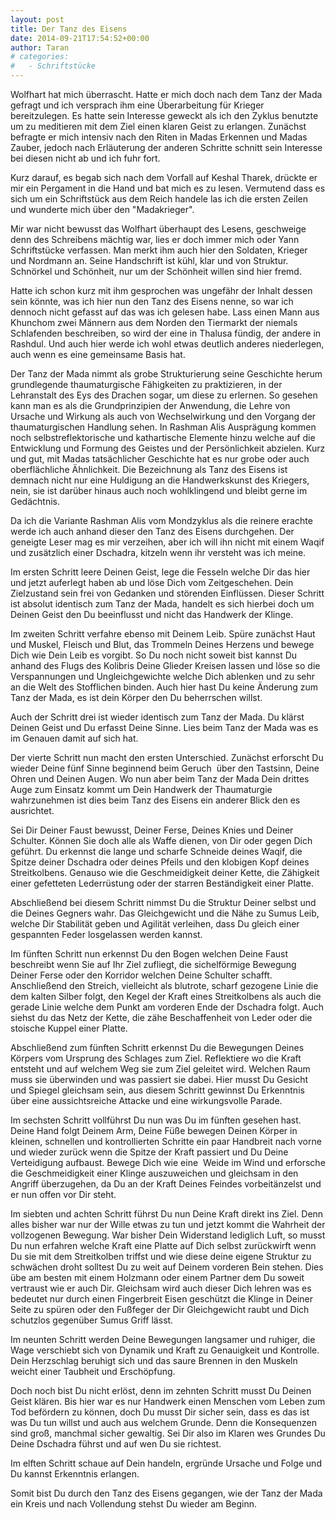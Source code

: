 ```yaml
---
layout: post
title: Der Tanz des Eisens
date: 2014-09-21T17:54:52+00:00
author: Taran
# categories:
#   - Schriftstücke
---
```


Wolfhart hat mich überrascht. Hatte er mich doch nach dem Tanz der Mada gefragt und ich versprach ihm eine Überarbeitung für Krieger bereitzulegen. Es hatte sein Interesse geweckt als ich den Zyklus benutzte um zu meditieren mit dem Ziel einen klaren Geist zu erlangen. <!--more-->Zunächst befragte er mich intensiv nach den Riten in Madas Erkennen und Madas Zauber, jedoch nach Erläuterung der anderen Schritte schnitt sein Interesse bei diesen nicht ab und ich fuhr fort.



Kurz darauf, es begab sich nach dem Vorfall auf Keshal Tharek, drückte er mir ein Pergament in die Hand und bat mich es zu lesen. Vermutend dass es sich um ein Schriftstück aus dem Reich handele las ich die ersten Zeilen und wunderte mich über den "Madakrieger".

Mir war nicht bewusst das Wolfhart überhaupt des Lesens, geschweige denn des Schreibens mächtig war, lies er doch immer mich oder Yann Schriftstücke verfassen. Man merkt ihm auch hier den Soldaten, Krieger und Nordmann an. Seine Handschrift ist kühl, klar und von Struktur. Schnörkel und Schönheit, nur um der Schönheit willen sind hier fremd.

Hatte ich schon kurz mit ihm gesprochen was ungefähr der Inhalt dessen sein könnte, was ich hier nun den Tanz des Eisens nenne, so war ich dennoch nicht gefasst auf das was ich gelesen habe. Lass einen Mann aus Khunchom zwei Männern aus dem Norden den Tiermarkt der niemals Schlafenden beschreiben, so wird der eine in Thalusa fündig, der andere in Rashdul. Und auch hier werde ich wohl etwas deutlich anderes niederlegen, auch wenn es eine gemeinsame Basis hat.

Der Tanz der Mada nimmt als grobe Strukturierung seine Geschichte herum grundlegende thaumaturgische Fähigkeiten zu praktizieren, in der Lehranstalt des Eys des Drachen sogar, um diese zu erlernen. So gesehen kann man es als die Grundprinzipien der Anwendung, die Lehre von Ursache und Wirkung als auch von Wechselwirkung und den Vorgang der thaumaturgischen Handlung sehen. In Rashman Alis Ausprägung kommen noch selbstreflektorische und kathartische Elemente hinzu welche auf die Entwicklung und Formung des Geistes und der Persönlichkeit abzielen. Kurz und gut, mit Madas tatsächlicher Geschichte hat es nur grobe oder auch oberflächliche Ähnlichkeit. Die Bezeichnung als Tanz des Eisens ist demnach nicht nur eine Huldigung an die Handwerkskunst des Kriegers, nein, sie ist darüber hinaus auch noch wohlklingend und bleibt gerne im Gedächtnis.

Da ich die Variante Rashman Alis vom Mondzyklus als die reinere erachte werde ich auch anhand dieser den Tanz des Eisens durchgehen. Der geneigte Leser mag es mir verzeihen, aber ich will ihn nicht mit einem Waqif und zusätzlich einer Dschadra, kitzeln wenn ihr versteht was ich meine.

Im ersten Schritt leere Deinen Geist, lege die Fesseln welche Dir das hier und jetzt auferlegt haben ab und löse Dich vom Zeitgeschehen. Dein Zielzustand sein frei von Gedanken und störenden Einflüssen. Dieser Schritt ist absolut identisch zum Tanz der Mada, handelt es sich hierbei doch um Deinen Geist den Du beeinflusst und nicht das Handwerk der Klinge.

Im zweiten Schritt verfahre ebenso mit Deinem Leib. Spüre zunächst Haut und Muskel, Fleisch und Blut, das Trommeln Deines Herzens und bewege Dich wie Dein Leib es vorgibt. So Du noch nicht soweit bist kannst Du anhand des Flugs des Kolibris Deine Glieder Kreisen lassen und löse so die Verspannungen und Ungleichgewichte welche Dich ablenken und zu sehr an die Welt des Stofflichen binden. Auch hier hast Du keine Änderung zum Tanz der Mada, es ist dein Körper den Du beherrschen willst.

Auch der Schritt drei ist wieder identisch zum Tanz der Mada. Du klärst Deinen Geist und Du erfasst Deine Sinne. Lies beim Tanz der Mada was es im Genauen damit auf sich hat.

Der vierte Schritt nun macht den ersten Unterschied. Zunächst erforscht Du wieder Deine fünf Sinne beginnend beim Geruch  über den Tastsinn, Deine Ohren und Deinen Augen. Wo nun aber beim Tanz der Mada Dein drittes Auge zum Einsatz kommt um Dein Handwerk der Thaumaturgie wahrzunehmen ist dies beim Tanz des Eisens ein anderer Blick den es ausrichtet.

Sei Dir Deiner Faust bewusst, Deiner Ferse, Deines Knies und Deiner Schulter. Können Sie doch alle als Waffe dienen, von Dir oder gegen Dich geführt. Du erkennst die lange und scharfe Schneide deines Waqif, die Spitze deiner Dschadra oder deines Pfeils und den klobigen Kopf deines Streitkolbens. Genauso wie die Geschmeidigkeit deiner Kette, die Zähigkeit einer gefetteten Lederrüstung oder der starren Beständigkeit einer Platte.

Abschließend bei diesem Schritt nimmst Du die Struktur Deiner selbst und die Deines Gegners wahr. Das Gleichgewicht und die Nähe zu Sumus Leib, welche Dir Stabilität geben und Agilität verleihen, dass Du gleich einer gespannten Feder losgelassen werden kannst.

Im fünften Schritt nun erkennst Du den Bogen welchen Deine Faust beschreibt wenn Sie auf Ihr Ziel zufliegt, die sichelförmige Bewegung Deiner Ferse oder den Korridor welchen Deine Schulter schafft. Anschließend den Streich, vielleicht als blutrote, scharf gezogene Linie die dem kalten Silber folgt, den Kegel der Kraft eines Streitkolbens als auch die gerade Linie welche dem Punkt am vorderen Ende der Dschadra folgt. Auch siehst du das Netz der Kette, die zähe Beschaffenheit von Leder oder die stoische Kuppel einer Platte.

Abschließend zum fünften Schritt erkennst Du die Bewegungen Deines Körpers vom Ursprung des Schlages zum Ziel. Reflektiere wo die Kraft entsteht und auf welchem Weg sie zum Ziel geleitet wird. Welchen Raum muss sie überwinden und was passiert sie dabei. Hier musst Du Gesicht und Spiegel gleichsam sein, aus diesem Schritt gewinnst Du Erkenntnis über eine aussichtsreiche Attacke und eine wirkungsvolle Parade.

Im sechsten Schritt vollführst Du nun was Du im fünften gesehen hast. Deine Hand folgt Deinem Arm, Deine Füße bewegen Deinen Körper in kleinen, schnellen und kontrollierten Schritte ein paar Handbreit nach vorne und wieder zurück wenn die Spitze der Kraft passiert und Du Deine Verteidigung aufbaust. Bewege Dich wie eine  Weide im Wind und erforsche die Geschmeidigkeit einer Klinge auszuweichen und gleichsam in den  Angriff überzugehen, da Du an der Kraft Deines Feindes vorbeitänzelst und er nun offen vor Dir steht.

Im siebten und achten Schritt führst Du nun Deine Kraft direkt ins Ziel. Denn alles bisher war nur der Wille etwas zu tun und jetzt kommt die Wahrheit der vollzogenen Bewegung. War bisher Dein Widerstand lediglich Luft, so musst Du nun erfahren welche Kraft eine Platte auf Dich selbst zurückwirft wenn Du sie mit dem Streitkolben triffst und wie diese deine eigene Struktur zu schwächen droht solltest Du zu weit auf Deinem vorderen Bein stehen. Dies übe am besten mit einem Holzmann oder einem Partner dem Du soweit vertraust wie er auch Dir. Gleichsam wird auch dieser Dich lehren was es bedeutet nur durch einen Fingerbreit Eisen geschützt die Klinge in Deiner Seite zu spüren oder den Fußfeger der Dir Gleichgewicht raubt und Dich schutzlos gegenüber Sumus Griff lässt.

Im neunten Schritt werden Deine Bewegungen langsamer und ruhiger, die Wage verschiebt sich von Dynamik und Kraft zu Genauigkeit und Kontrolle. Dein Herzschlag beruhigt sich und das saure Brennen in den Muskeln weicht einer Taubheit und Erschöpfung.

Doch noch bist Du nicht erlöst, denn im zehnten Schritt musst Du Deinen Geist klären. Bis hier war es nur Handwerk einen Menschen vom Leben zum Tod befördern zu können, doch Du musst Dir sicher sein, dass es das ist was Du tun willst und auch aus welchem Grunde. Denn die Konsequenzen sind groß, manchmal sicher gewaltig. Sei Dir also im Klaren wes Grundes Du Deine Dschadra führst und auf wen Du sie richtest.

Im elften Schritt schaue auf Dein handeln, ergründe Ursache und Folge und Du kannst Erkenntnis erlangen.

Somit bist Du durch den Tanz des Eisens gegangen, wie der Tanz der Mada ein Kreis und nach Vollendung stehst Du wieder am Beginn.
